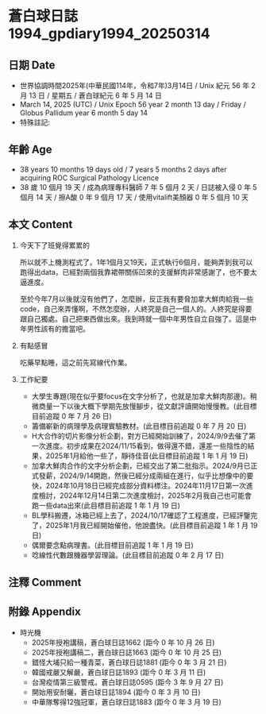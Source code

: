 [_metadata_:encoding]: - "utf-8"
[_metadata_:language]: - "zh-Hant-TW"
[_metadata_:fileformat]: - "markdown"
[_metadata_:MIME_type]: - "text/plain"
[_metadata_:markdown_version]: - "commonmark version 0.30"
[_metadata_:markdown_spec]: - "https://spec.commonmark.org/0.30/"

# 蒼白球日誌1994_gpdiary1994_20250314 #

## 日期 Date ##

* 世界協調時間2025年(中華民國114年，令和7年)3月14日 / Unix 紀元 56 年 2 月 13 日 / 星期五 / 蒼白球紀元 6 年 5 月 14 日
* March 14, 2025 (UTC) / Unix Epoch 56 year 2 month 13 day / Friday / Globus Pallidum year 6 month 5 day 14
* 特殊註記:

## 年齡 Age ##

* 38 years 10 months 19 days old / 7 years 5 months 2 days after acquiring ROC Surgical Pathology Licence
* 38 歲 10 個月 19 天 / 成為病理專科醫師 7 年 5 個月 2 天 / 日誌被入侵 0 年 5 個月 14 天 / 擦A酸 0 年 9 個月 17 天 / 使用vitalift美顏器 0 年 5 個月 10 天

## 本文 Content ##

1. 今天下了班覺得累累的

    所以就不上機測程式了。1年1個月又19天，正式執行6個月，能夠弄到我可以跑得出data，已經對兩個我靠裙帶關係凹來的支援鮮肉非常感謝了，也不要太逼進度。

    至於今年7月以後就沒有他們了，怎麼辦，反正我有要脅加拿大鮮肉給我一些code，自己來弄懂啊，不然怎麼辦，人終究是自己一個人的。人終究是得要跟自己獨處。自己把東西做出來。我到時就一個中年男性自立自強了。這是中年男性該有的擔當吧。

2. 有點感冒

    吃藥早點睡，這之前先寫線代作業。

3. 工作紀要

    - 大學生專題(現在似乎要focus在文字分析了，也就是加拿大鮮肉那邊)。稍微商量一下以後大概下學期先放慢腳步，從文獻評讀開始慢慢教。(此目標目前追蹤 0 年 7 月 26 日)
    - 籌備嶄新的病理學及病理實驗教材。(此目標目前追蹤 0 年 7 月 20 日)
    - H大合作的切片影像分析企劃，對方已經開始訓練了，2024/9/9去催了第一次進度。初步成果在2024/11/15看到，做得還不錯，還差一些陰性的結果，2025年1月給他一些了，靜待佳音(此目標目前追蹤 1 年 1 月 19 日)
    - 加拿大鮮肉合作的文字分析企劃，已經交出了第二批指示。2024/9月已正式發薪，2024/9/14開跑，然後已經分成兩組在進行，似乎比想像中的要快，2024年10月18日已經完成部分資料標注。2024年11月17日第一次進度檢討，2024年12月14日第二次進度檢討，2025年2月我自己也可能會跑一些data出來(此目標目前追蹤 1 年 1 月 19 日)
    - BL學科搬遷，冰箱已經上去了，2024/10/17確認了工程進度，已經評鑒完了，2025年1月我已經開始催他，他說盡快。(此目標目前追蹤 1 年 1 月 19 日)
    - 偶爾要念點病理書。(此目標目前追蹤 1 年 1 月 19 日)
    - 唸線性代數跟機器學習理論。(此目標目前追蹤 0 年 2 月 17 日)

## 注釋 Comment ##


## 附錄 Appendix ##

* 時光機
    - 2025年授袍講稿，蒼白球日誌1662 (距今 0 年 10 月 26 日)
    - 2025年授袍講稿二，蒼白球日誌1663 (距今 0 年 10 月 25 日)
    - 錯怪大埔只給一種青菜，蒼白球日誌1881 (距今 0 年 3 月 21 日)
    - 韓國戒嚴又解嚴，蒼白球日誌1893 (距今 0 年 3 月 11 日)
    - 台灣疫情第三級警戒，蒼白球日誌0595 (距今 3 年 9 月 27 日)
    - 開始用安耐曬，蒼白球日誌1894 (距今 0 年 3 月 10 日)
    - 中華隊奪得12強冠軍，蒼白球日誌1883 (距今 0 年 3 月 19 日)
